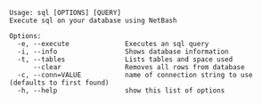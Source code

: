     Usage: sql [OPTIONS] [QUERY]
    Execute sql on your database using NetBash
    
    Options:
      -e, --execute              Executes an sql query
      -i, --info                 Shows database information
      -t, --tables               Lists tables and space used
          --clear                Removes all rows from database
      -c, --conn=VALUE           name of connection string to use (defaults to first found)
      -h, --help                 show this list of options